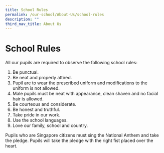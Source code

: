 ```yaml
---
title: School Rules
permalink: /our-school/About-Us/school-rules
description: ""
third_nav_title: About Us
---
```

# School Rules
All our pupils are required to observe the following school rules:

1. Be punctual.
2. Be neat and properly attired.
3. Pupil are to wear the prescribed uniform and modifications to the uniform is not allowed.
4. Male pupils must be neat with appearance, clean shaven and no facial hair is allowed.
5. Be courteous and considerate.
6. Be honest and truthful.
7. Take pride in our work.
8. Use the school languages.
9. Love our family, school and country.

Pupils who are Singapore citizens must sing the National Anthem and take the pledge. Pupils will take the pledge with the right fist placed over the heart.